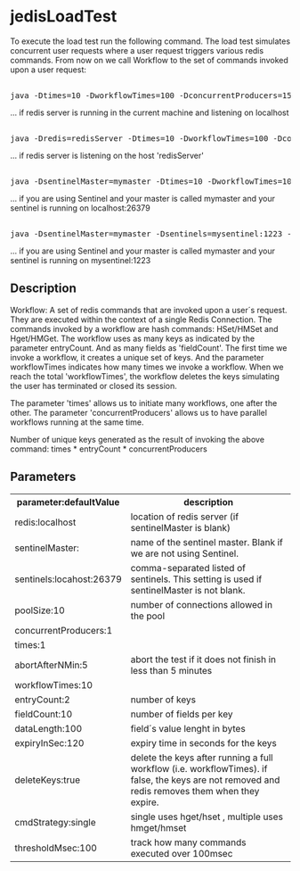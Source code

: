 # jedisLoadTest

To execute the load test run the following command. The load test simulates concurrent user requests where a user request triggers various redis commands. From now
on we call Workflow to the set of commands invoked upon a user request:

<pre>  
java -Dtimes=10 -DworkflowTimes=100 -DconcurrentProducers=150 -DpoolSize=150 -DentryCount=1 -DfieldCount=10 -jar target/spring-data-jedis-0.0.1-SNAPSHOT.jar 
</pre>

   ... if redis server is running in the current machine and listening on localhost
   
<pre>  
java -Dredis=redisServer -Dtimes=10 -DworkflowTimes=100 -DconcurrentProducers=150 -DpoolSize=150 -DentryCount=1 -DfieldCount=10 -jar target/spring-data-jedis-0.0.1-SNAPSHOT.jar 
</pre>
   
   ... if redis server is listening on the host 'redisServer'
   
<pre>  
java -DsentinelMaster=mymaster -Dtimes=10 -DworkflowTimes=100 -DconcurrentProducers=150 -DpoolSize=150 -DentryCount=1 -DfieldCount=10 -jar target/spring-data-jedis-0.0.1-SNAPSHOT.jar 
</pre>

   ... if you are using Sentinel and your master is called mymaster and your sentinel is running on localhost:26379
   
<pre>  
java -DsentinelMaster=mymaster -Dsentinels=mysentinel:1223 -Dtimes=10 -DworkflowTimes=100 -DconcurrentProducers=150 -DpoolSize=150 -DentryCount=1 -DfieldCount=10 -jar target/spring-data-jedis-0.0.1-SNAPSHOT.jar 
</pre>

   ... if you are using Sentinel and your master is called mymaster and your sentinel is running on mysentinel:1223
   
   
<h2>Description</h2>
Workflow: A set of redis commands that are invoked upon a user´s request. They are executed within the context of a single Redis Connection.
The commands invoked by a workflow are hash commands: HSet/HMSet and Hget/HMGet. The workflow uses as many keys as indicated by the parameter entryCount.
And as many fields as 'fieldCount'.
The first time we invoke a workflow, it creates a unique set of keys. 
And the parameter workflowTimes indicates how many times we invoke a workflow. When we reach the total 'workflowTimes', the workflow deletes the keys simulating the 
user has terminated or closed its session.

The parameter 'times' allows us to initiate many workflows, one after the other.
The parameter 'concurrentProducers' allows us to have parallel workflows running at the same time.

Number of unique keys generated as the result of invoking the above command: times * entryCount * concurrentProducers

<h2>Parameters</h2>

<table>
<tr><th>parameter:defaultValue</th><th>description</th></tr>
<tr><td>redis:localhost </td><td>      location of redis server (if sentinelMaster is blank)  </td>
<tr><td>sentinelMaster:   </td><td> name of the sentinel master. Blank if we are not using Sentinel. </td>
<tr><td>sentinels:locahost:26379</td><td>comma-separated listed of sentinels. This setting is used if sentinelMaster is not blank. </td>    
<tr><td>poolSize:10       </td><td>    number of connections allowed in the pool </td>
<tr><td>concurrentProducers:1</td><td></td>
<tr><td>times:1</td><td></td>
<tr><td>abortAfterNMin:5  </td><td>    abort the test if it does not finish in less than 5 minutes</td>
<tr><td>workflowTimes:10     </td><td></td>
<tr><td>entryCount:2        </td><td>  number of keys</td>
<tr><td>fieldCount:10       </td><td>  number of fields per key</td>
<tr><td>dataLength:100      </td><td>  field´s value lenght in bytes</td>
<tr><td>expiryInSec:120     </td><td>  expiry time in seconds for the keys</td>
<tr><td>deleteKeys:true  </td><td>     delete the keys after running a full workflow (i.e. workflowTimes). if false, the keys are not removed and redis removes them when they expire.</td>
<tr><td>cmdStrategy:single  </td><td>  single uses hget/hset , multiple uses hmget/hmset</td>
<tr><td>thresholdMsec:100     </td><td>track how many commands executed over 100msec</td>
</table>

